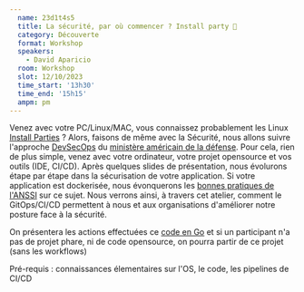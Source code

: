 ```yaml
---
  name: 23d1t4s5
  title: La sécurité, par où commencer ? Install party 🎉
  category: Découverte
  format: Workshop
  speakers: 
    - David Aparicio
  room: Workshop
  slot: 12/10/2023
  time_start: '13h30'
  time_end: '15h15'
  ampm: pm
---
```

Venez avec votre PC/Linux/MAC, vous connaissez probablement les Linux [Install Parties](https://fr.wikipedia.org/wiki/Install_party) ? Alors, faisons de même avec la Sécurité, nous allons suivre l'approche [DevSecOps](https://davidaparicio.gitlab.io/website/files/devsecops_software_lifecycle.jpg) du [ministère américain de la défense](https://public.cyber.mil/devsecops/). Pour cela, rien de plus simple, venez avec votre ordinateur, votre projet opensource et vos outils (IDE, CI/CD). Après quelques slides de présentation, nous évolurons étape par étape dans la sécurisation de votre application. Si votre application est dockerisée, nous évonquerons les [bonnes pratiques de l'ANSSI](https://www.ssi.gouv.fr/guide/recommandations-de-securite-relatives-au-deploiement-de-conteneurs-docker/) sur ce sujet. Nous verrons ainsi, à travers cet atelier, comment le GitOps/CI/CD permettent à nous et aux organisations d'améliorer notre posture face à la sécurité.

On présentera les actions effectuées ce [code en Go](https://github.com/davidaparicio/namecheck) et si un participant n'a pas de projet phare, ni de code opensource, on pourra partir de ce projet (sans les workflows)

Pré-requis : connaissances élementaires sur l'OS, le code, les pipelines de CI/CD
